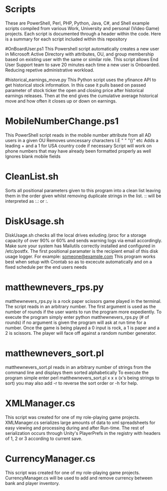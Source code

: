 # Scripts
These are PowerShell, Perl, PHP, Python, Java, C#, and Shell example scripts compiled from various Work, University and personal (Video Game) projects. Each script is documented through a header within the code. Here is a summary for each script included within this repository

#OnBoardUser.ps1
This Powershell script automatically creates a new user in Microsoft Active Directory with attributes, OU, and group membership based on existing user with the same or similar role. This script allows End User Support
team to save 20 minutes each time a new user is Onboarded. Reducing repetive administrative workload.

#historical_earnings_move.py
This Python script uses the yfinance API to get historical stock information. In this case it pulls based on passed parameter of stock ticker the open and closing price after historical earnings releases. Then at the end
gives the cumulative average historical move and how often it closes up or down on earnings.

# MobileNumberChange.ps1
This PowerShell script reads in the mobile number attribute from all AD users in a given OU
Removes unncessary characters I.E " " "()" etc
Adds a leading + and a 1 for USA country code if necessary
Script will work on phone numbers that may have already been formatted properly as well
Ignores blank mobile fields

# CleanList.sh
Sorts all positional parameters given to this program into a clean list leaving them in 
the order given whilst removing duplicate strings in the list. :: will be interpreted as :.: or :.

# DiskUsage.sh
DiskUsage.sh checks all the local drives exluding /proc for a storage capacity of over 90% or 60% and sends warning logs via email accordingly. Make sure your system has Mailutils correctly installed and configured in /etc/postfx.
The first positional paramater is the recipient email of this disk usage logger. For example: someone@example.com
This program works best when setup with Crontab so as to excecute automatically and on a fixed schedule per the end users needs

# matthewnevers_rps.py
matthewnevers_rps.py is a rock paper scissors game played in the terminal. The script reads in an arbitrary number.  The first argument is used as the number of rounds if the user wants to run the program more expediently. To execute the program simply enter python matthewnevers_rps.py (# of rounds) if no argument is given the program will ask at run time for a number. Once the game is being played a 0 input is rock, a 1 is paper and a 2 is scissors. The player will face off against a random number generator.

# matthewnevers_sort.pl
matthewnevers_sort.pl reads in an arbitrary number of strings from the command line and displays them sorted alphabetically
To execute the program simple enter perl matthewnevers_sort.pl x x x (x's being strings to sort) you may also add -r to reverse the sort order or -h for help.

# XMLManager.cs
This script was created for one of my role-playing game projects.
XMLManager.cs serializes large amounts of data to xml spreadsheets for easy viewing and processing during and after Run-time.
The rest of serialization occurs through Unity's PlayerPrefs in the registry with headers of 1, 2 or 3 according to current save.

# CurrencyManager.cs
This script was created for one of my role-playing game projects.
CurrencyManager.cs will be used to add and remove currency between bank and player inventory.
